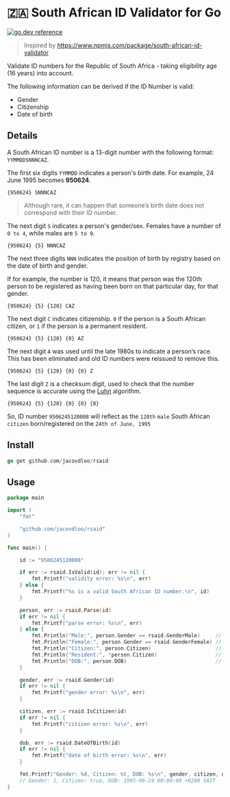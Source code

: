 # 🇿🇦 South African ID Validator for Go

[![go.dev reference](https://img.shields.io/badge/go.dev-reference-007d9c?logo=go&logoColor=white&style=flat-square)](https://pkg.go.dev/mod/github.com/jacovdloo/rsaid)

> Inspired by https://www.npmjs.com/package/south-african-id-validator

Validate ID numbers for the Republic of South Africa - taking eligibility age (16 years) into account.

The following information can be derived if the ID Number is valid:

- Gender
- Citizenship
- Date of birth

## Details

A South African ID number is a 13-digit number with the following format: `YYMMDDSNNNCAZ`.

The first six digits `YYMMDD` indicates a person's birth date. For example, 24 June 1995 becomes **950624**.

`{950624} SNNNCAZ`

> Although rare, it can happen that someone’s birth date does not correspond with their ID number.


The next digit `S` indicates a person's gender/sex. Females have a number of `0 to 4`, while males are `5 to 9`.

`{950624} {5} NNNCAZ`

The next three digits `NNN` indicates the position of birth by registry based on the date of birth and gender.

If for example, the number is 120, it means that person was the 120th person to be registered as having been born on that particular day, for that gender.

`{950624} {5} {120} CAZ`

The next digit `C` indicates citizenship. `0` if the person is a South African citizen, or `1` if the person is a permanent resident.

`{950624} {5} {120} {0} AZ`

The next digit `A` was used until the late 1980s to indicate a person’s race. This has been eliminated and old ID numbers were reissued to remove this.

`{950624} {5} {120} {0} {0} Z`

The last digit `Z` is a checksum digit, used to check that the number sequence is accurate using the [Luhn](https://en.wikipedia.org/wiki/Luhn_algorithm) algorithm.

`{950624} {5} {120} {0} {0} {8}`

So, ID number `9506245120008` will reflect as the `120th` `male` South African `citizen` born/registered on the `24th of June, 1995`

## Install

```go
go get github.com/jacovdloo/rsaid
```

## Usage

```go
package main

import (
	"fmt"

	"github.com/jacovdloo/rsaid"
)

func main() {

	id := "9506245120008"

	if err := rsaid.IsValid(id); err != nil {
		fmt.Printf("validity error: %s\n", err)
	} else {
		fmt.Printf("%s is a valid South African ID number.\n", id)
	}

	person, err := rsaid.Parse(id)
	if err != nil {
		fmt.Printf("parse error: %s\n", err)
	} else {
		fmt.Println("Male:", person.Gender == rsaid.GenderMale)     // Male: true
		fmt.Println("Female:", person.Gender == rsaid.GenderFemale) // Female: false
		fmt.Println("Citizen:", person.Citizen)                     // Citizen: true
		fmt.Println("Resident:", !person.Citizen)                   // Resident: false
		fmt.Println("DOB:", person.DOB)                             // DOB: 1995-06-24 00:00:00 +0200 SAST
	}

	gender, err := rsaid.Gender(id)
	if err != nil {
		fmt.Printf("gender error: %s\n", err)
	}

	citizen, err := rsaid.IsCitizen(id)
	if err != nil {
		fmt.Printf("citizen error: %s\n", err)
	}

	dob, err := rsaid.DateOfBirth(id)
	if err != nil {
		fmt.Printf("date of birth error: %s\n", err)
	}

	fmt.Printf("Gender: %d, Citizen: %t, DOB: %s\n", gender, citizen, dob)
	// Gender: 1, Citizen: true, DOB: 1995-06-24 00:00:00 +0200 SAST
}
```
